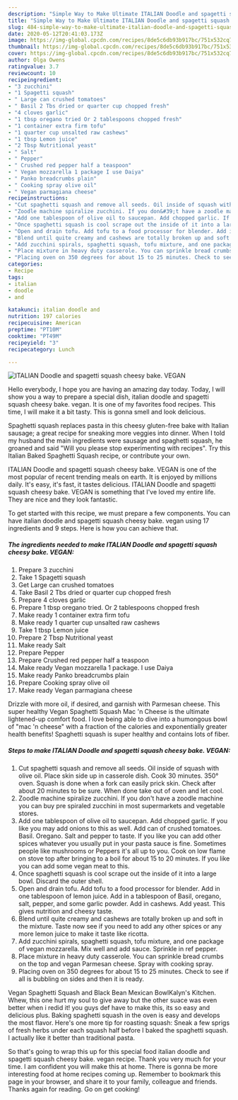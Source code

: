 ```yaml
---
description: "Simple Way to Make Ultimate ITALIAN Doodle and spagetti squash cheesy bake. VEGAN"
title: "Simple Way to Make Ultimate ITALIAN Doodle and spagetti squash cheesy bake. VEGAN"
slug: 484-simple-way-to-make-ultimate-italian-doodle-and-spagetti-squash-cheesy-bake-vegan
date: 2020-05-12T20:41:03.173Z
image: https://img-global.cpcdn.com/recipes/8de5c6db93b917bc/751x532cq70/italian-doodle-and-spagetti-squash-cheesy-bake-vegan-recipe-main-photo.jpg
thumbnail: https://img-global.cpcdn.com/recipes/8de5c6db93b917bc/751x532cq70/italian-doodle-and-spagetti-squash-cheesy-bake-vegan-recipe-main-photo.jpg
cover: https://img-global.cpcdn.com/recipes/8de5c6db93b917bc/751x532cq70/italian-doodle-and-spagetti-squash-cheesy-bake-vegan-recipe-main-photo.jpg
author: Olga Owens
ratingvalue: 3.7
reviewcount: 10
recipeingredient:
- "3 zucchini"
- "1 Spagetti squash"
- " Large can crushed tomatoes"
- " Basil 2 Tbs dried or quarter cup chopped fresh"
- "4 cloves garlic"
- "1 tbsp oregano tried Or 2 tablespoons chopped fresh"
- "1 container extra firm tofu"
- "1 quarter cup unsalted raw cashews"
- "1 tbsp Lemon juice"
- "2 Tbsp Nutritional yeast"
- " Salt"
- " Pepper"
- " Crushed red pepper half a teaspoon"
- " Vegan mozzarella 1 package I use Daiya"
- " Panko breadcrumbs plain"
- " Cooking spray olive oil"
- " Vegan parmagiana cheese"
recipeinstructions:
- "Cut spaghetti squash and remove all seeds. Oil inside of squash with olive oil. Place skin side up in casserole dish. Cook 30 minutes. 350° oven. Squash is done when a fork can easily prick skin. Check after about 20 minutes to be sure. When done take out of oven and let cool."
- "Zoodle machine spiralize zucchini. If you don&#39;t have a zoodle machine you can buy pre spiraled zucchini in most supermarkets and vegetable stores."
- "Add one tablespoon of olive oil to saucepan. Add chopped garlic. If you like you may add onions to this as well. Add can of crushed tomatoes. Basil. Oregano. Salt and pepper to taste. If you like you can add other spices whatever you usually put in your pasta sauce is fine. Sometimes people like mushrooms or Peppers it&#39;s all up to you. Cook on low flame on stove top after bringing to a boil for about 15 to 20 minutes. If you like you can add some vegan meat to this."
- "Once spaghetti squash is cool scrape out the inside of it into a large bowl. Discard the outer shell."
- "Open and drain tofu. Add tofu to a food processor for blender. Add in one tablespoon of lemon juice. Add in a tablespoon of Basil, oregano, salt, pepper, and some garlic powder. Add in cashews. Add yeast. This gives nutrition and cheesy taste."
- "Blend until quite creamy and cashews are totally broken up and soft in the mixture. Taste now see if you need to add any other spices or any more lemon juice to make it taste like ricotta."
- "Add zucchini spirals, spaghetti squash, tofu mixture, and one package of vegan mozzarella. Mix well and add sauce. Sprinkle in ref pepper."
- "Place mixture in heavy duty casserole. You can sprinkle bread crumbs on the top and vegan Parmesan cheese. Spray with cooking spray."
- "Placing oven on 350 degrees for about 15 to 25 minutes. Check to see if all is bubbling on sides and then it is ready."
categories:
- Recipe
tags:
- italian
- doodle
- and

katakunci: italian doodle and 
nutrition: 197 calories
recipecuisine: American
preptime: "PT10M"
cooktime: "PT49M"
recipeyield: "3"
recipecategory: Lunch

---
```



![ITALIAN Doodle and spagetti squash cheesy bake. VEGAN](https://img-global.cpcdn.com/recipes/8de5c6db93b917bc/751x532cq70/italian-doodle-and-spagetti-squash-cheesy-bake-vegan-recipe-main-photo.jpg)

Hello everybody, I hope you are having an amazing day today. Today, I will show you a way to prepare a special dish, italian doodle and spagetti squash cheesy bake. vegan. It is one of my favorites food recipes. This time, I will make it a bit tasty. This is gonna smell and look delicious.

Spaghetti squash replaces pasta in this cheesy gluten-free bake with Italian sausage; a great recipe for sneaking more veggies into dinner. When I told my husband the main ingredients were sausage and spaghetti squash, he groaned and said &#34;Will you please stop experimenting with recipes&#34;. Try this Italian Baked Spaghetti Squash recipe, or contribute your own.

ITALIAN Doodle and spagetti squash cheesy bake. VEGAN is one of the most popular of recent trending meals on earth. It is enjoyed by millions daily. It's easy, it's fast, it tastes delicious. ITALIAN Doodle and spagetti squash cheesy bake. VEGAN is something that I've loved my entire life. They are nice and they look fantastic.


To get started with this recipe, we must prepare a few components. You can have italian doodle and spagetti squash cheesy bake. vegan using 17 ingredients and 9 steps. Here is how you can achieve that.

<!--inarticleads1-->

##### The ingredients needed to make ITALIAN Doodle and spagetti squash cheesy bake. VEGAN:

1. Prepare 3 zucchini
1. Take 1 Spagetti squash
1. Get  Large can crushed tomatoes
1. Take  Basil 2 Tbs dried or quarter cup chopped fresh
1. Prepare 4 cloves garlic
1. Prepare 1 tbsp oregano tried. Or 2 tablespoons chopped fresh
1. Make ready 1 container extra firm tofu
1. Make ready 1 quarter cup unsalted raw cashews
1. Take 1 tbsp Lemon juice
1. Prepare 2 Tbsp Nutritional yeast
1. Make ready  Salt
1. Prepare  Pepper
1. Prepare  Crushed red pepper half a teaspoon
1. Make ready  Vegan mozzarella 1 package. I use Daiya
1. Make ready  Panko breadcrumbs plain
1. Prepare  Cooking spray olive oil
1. Make ready  Vegan parmagiana cheese


Drizzle with more oil, if desired, and garnish with Parmesan cheese. This super healthy Vegan Spaghetti Squash Mac &#39;n Cheese is the ultimate lightened-up comfort food. I love being able to dive into a humongous bowl of &#34;mac &#39;n cheese&#34; with a fraction of the calories and exponentially greater health benefits! Spaghetti squash is super healthy and contains lots of fiber. 

<!--inarticleads2-->

##### Steps to make ITALIAN Doodle and spagetti squash cheesy bake. VEGAN:

1. Cut spaghetti squash and remove all seeds. Oil inside of squash with olive oil. Place skin side up in casserole dish. Cook 30 minutes. 350° oven. Squash is done when a fork can easily prick skin. Check after about 20 minutes to be sure. When done take out of oven and let cool.
1. Zoodle machine spiralize zucchini. If you don&#39;t have a zoodle machine you can buy pre spiraled zucchini in most supermarkets and vegetable stores.
1. Add one tablespoon of olive oil to saucepan. Add chopped garlic. If you like you may add onions to this as well. Add can of crushed tomatoes. Basil. Oregano. Salt and pepper to taste. If you like you can add other spices whatever you usually put in your pasta sauce is fine. Sometimes people like mushrooms or Peppers it&#39;s all up to you. Cook on low flame on stove top after bringing to a boil for about 15 to 20 minutes. If you like you can add some vegan meat to this.
1. Once spaghetti squash is cool scrape out the inside of it into a large bowl. Discard the outer shell.
1. Open and drain tofu. Add tofu to a food processor for blender. Add in one tablespoon of lemon juice. Add in a tablespoon of Basil, oregano, salt, pepper, and some garlic powder. Add in cashews. Add yeast. This gives nutrition and cheesy taste.
1. Blend until quite creamy and cashews are totally broken up and soft in the mixture. Taste now see if you need to add any other spices or any more lemon juice to make it taste like ricotta.
1. Add zucchini spirals, spaghetti squash, tofu mixture, and one package of vegan mozzarella. Mix well and add sauce. Sprinkle in ref pepper.
1. Place mixture in heavy duty casserole. You can sprinkle bread crumbs on the top and vegan Parmesan cheese. Spray with cooking spray.
1. Placing oven on 350 degrees for about 15 to 25 minutes. Check to see if all is bubbling on sides and then it is ready.


Vegan Spaghetti Squash and Black Bean Mexican BowlKalyn&#39;s Kitchen. Whew, this one hurt my soul to give away but the other suace was even better when i redid it! you guys def have to make this, its so easy and delicious plus. Baking spaghetti squash in the oven is easy and develops the most flavor. Here&#39;s one more tip for roasting squash: Sneak a few sprigs of fresh herbs under each squash half before I baked the spaghetti squash. I actually like it better than traditional pasta. 

So that's going to wrap this up for this special food italian doodle and spagetti squash cheesy bake. vegan recipe. Thank you very much for your time. I am confident you will make this at home. There is gonna be more interesting food at home recipes coming up. Remember to bookmark this page in your browser, and share it to your family, colleague and friends. Thanks again for reading. Go on get cooking!
